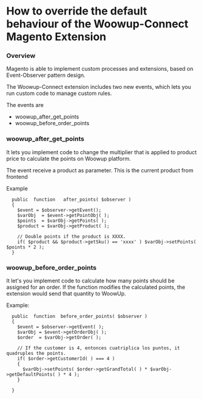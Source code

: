 # How to override the default behaviour of the Woowup-Connect Magento Extension

### Overview

Magento is able to implement custom processes and extensions, based on Event-Observer
pattern design.

The Woowup-Connect extension includes two new events, which lets you run custom code to manage custom rules.

The events are
- woowup_after_get_points
- woowup_before_order_points

### woowup_after_get_points
It lets you implement code to change the multiplier that is applied to product price to calculate the points on Woowup platform.

The event receive a product as parameter. This is the current product from frontend

Example
```
  public  function   after_points( $observer )
  {
    $event = $observer->getEvent();
    $varObj  = $event->getPointObj( );
    $points  = $varObj->getPoints( );
    $product = $varObj->getProduct( );
    
    // Double points if the product is XXXX.
    if( $product && $product->getSku() == 'xxxx' ) $varObj->setPoints( $points * 2 );
  }
```

### woowup_before_order_points
It let's you implement code to calculate how many points should be assigned for an order. 
If the function modifies the calculated points, the extension would send that quantity to WoowUp. 

Example:

```  
  public  function  before_order_points( $observer )
  {
    $event = $observer->getEvent( );
    $varObj = $event->getOrderObj( );
    $order  = $varObj->getOrder( );
    
    // If the customer is 4, entonces cuatriplica los puntos, it quadruples the points.
    if( $order->getCustomerId( ) === 4 )
    {
      $varObj->setPoints( $order->getGrandTotal( ) * $varObj->getDefaultPoints( ) * 4 );
    }
    
  }
```

